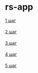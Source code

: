 # rs-app
<div class="b-steps-box-links" style="display: flex;flex-direction: column;gap: 20px;">
    <a href="https://mamaev-andrey.github.io/rs-app/step1.html" class="b-steps-box-link">1 шаг</a>
    <a href="https://mamaev-andrey.github.io/rs-app/step2.html" class="b-steps-box-link">2 шаг</a>
    <a href="https://mamaev-andrey.github.io/rs-app/step3.html" class="b-steps-box-link">3 шаг</a>
    <a href="https://mamaev-andrey.github.io/rs-app/step4.html" class="b-steps-box-link">4 шаг</a>
    <a href="https://mamaev-andrey.github.io/rs-app/step5.html" class="b-steps-box-link">5 шаг</a>
</div>
